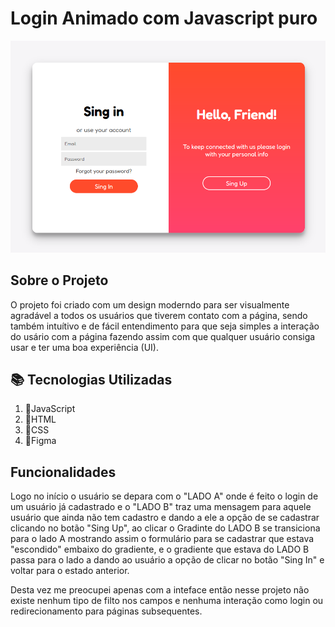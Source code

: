 # Login Animado com Javascript puro
<img src='https://github.com/IsaqueAmorim/login-animed/blob/main/screenshots/image.PNG'/>

## **Sobre o Projeto**

O projeto foi criado com um design moderndo para ser visualmente agradável a todos os usuários que tiverem contato com a página, sendo também intuítivo e de fácil entendimento para que seja simples a interação do usário com a página fazendo assim com que qualquer usuário consiga usar e ter uma boa experiência (UI).

## 📚 **Tecnologias Utilizadas**
1) 📒JavaScript
2) 📙HTML
3) 📘CSS
4) 📐Figma

## **Funcionalidades**

Logo no início o usuário se depara com o "LADO A" onde é feito o login de um usuário já cadastrado e o "LADO B" traz uma mensagem para aquele usuário que ainda não tem cadastro e dando a ele a opção de se cadastrar clicando no botão "Sing Up", ao clicar o Gradinte do LADO B se transiciona para o lado A mostrando assim o formulário para se cadastrar que estava "escondido" embaixo do gradiente, e o gradiente que estava do LADO B passa para o lado a dando ao usuário a opção de clicar no botão "Sing In" e voltar para o estado anterior.

Desta vez me preocupei apenas com a inteface então nesse projeto não existe nenhum tipo de filto nos campos e nenhuma interação como login ou redirecionamento para páginas subsequentes.
